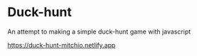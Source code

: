 # Duck-hunt
An attempt to making a simple duck-hunt game with javascript

https://duck-hunt-mitchio.netlify.app

